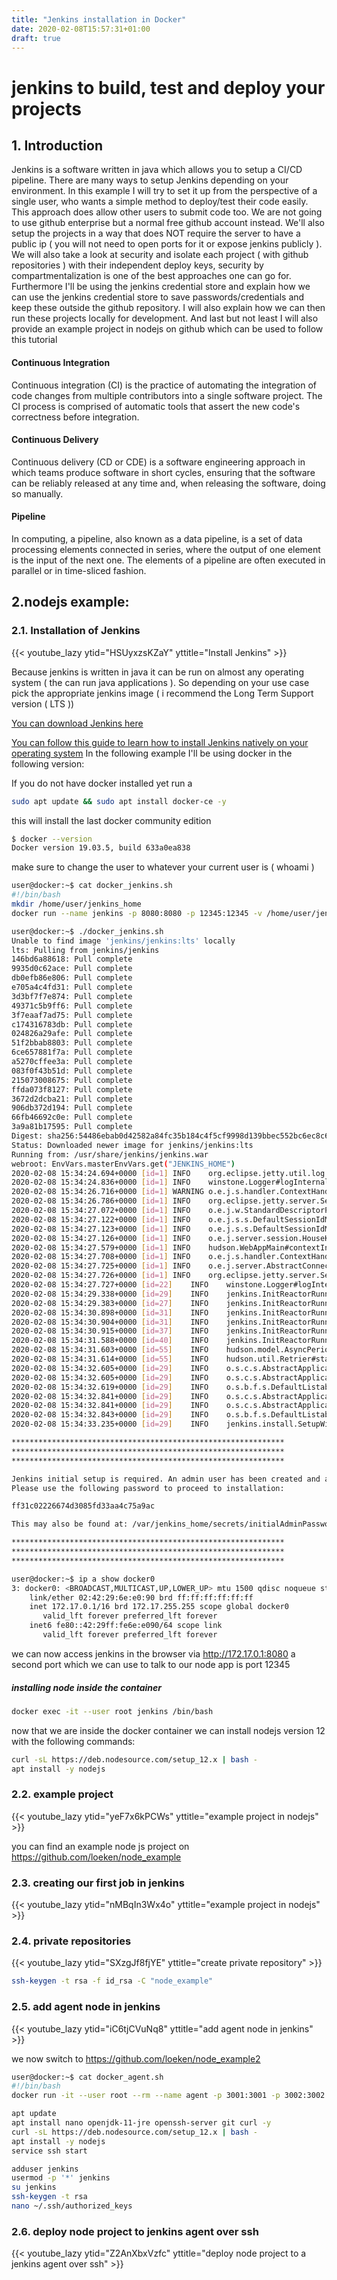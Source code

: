 ```yaml
---
title: "Jenkins installation in Docker"
date: 2020-02-08T15:57:31+01:00
draft: true
---
```


# jenkins to build, test and deploy your projects

## 1. Introduction

Jenkins is a software written in java which allows you to setup a CI/CD pipeline. There are many ways to setup Jenkins depending on your environment. In this example I will try to set it up from the perspective of a single user, who wants a simple method to deploy/test their code easily. This approach does allow other users to submit code too.
We are not going to use github enterprise but a normal free github account instead. We'll also setup the projects in a way that does NOT require the server to have a public ip ( you will not need to open ports for it or expose jenkins publicly ). We will also take a look at security and isolate each project ( with github repositories ) with their independent deploy keys, security by compartmentalization is one of the best approaches one can go for.
Furthermore I'll be using the jenkins credential store and explain how we can use the jenkins credential store to save passwords/credentials and keep these outside the github repository. I will also explain how we can then run these projects locally for development. And last but not least I will also provide an example project in nodejs on github which can be used to follow this tutorial

#### Continuous Integration

Continuous integration (CI) is the practice of automating the integration of code changes from multiple contributors into a single software project. The CI process is comprised of automatic tools that assert the new code's correctness before integration.

#### Continuous Delivery
Continuous delivery (CD or CDE) is a software engineering approach in which teams produce software in short cycles, ensuring that the software can be reliably released at any time and, when releasing the software, doing so manually.

#### Pipeline
In computing, a pipeline, also known as a data pipeline, is a set of data processing elements connected in series, where the output of one element is the input of the next one. The elements of a pipeline are often executed in parallel or in time-sliced fashion.

## 2.nodejs example:

### 2.1. Installation of Jenkins

{{< youtube_lazy ytid="HSUyxzsKZaY" yttitle="Install Jenkins" >}}

Because jenkins is written in java it can be run on almost any operating system ( the can run java applications ). So depending on your use case pick the appropriate jenkins image ( i recommend the Long Term Support version ( LTS ))

[You can download Jenkins here](https://jenkins.io/download/)

[You can follow this guide to learn how to install Jenkins natively on your operating system](https://jenkins.io/doc/book/installing/)
In the following example I'll be using docker in the following version:

If you do not have docker installed yet run a 
```bash
sudo apt update && sudo apt install docker-ce -y
```
this will install the last docker community edition
```bash
$ docker --version
Docker version 19.03.5, build 633a0ea838
```

make sure to change the user to whatever your current user is ( whoami )
```bash
user@docker:~$ cat docker_jenkins.sh 
#!/bin/bash
mkdir /home/user/jenkins_home
docker run --name jenkins -p 8080:8080 -p 12345:12345 -v /home/user/jenkins_home:/var/jenkins_home jenkins/jenkins:lts

user@docker:~$ ./docker_jenkins.sh 
Unable to find image 'jenkins/jenkins:lts' locally
lts: Pulling from jenkins/jenkins
146bd6a88618: Pull complete 
9935d0c62ace: Pull complete 
db0efb86e806: Pull complete 
e705a4c4fd31: Pull complete 
3d3bf7f7e874: Pull complete 
49371c5b9ff6: Pull complete 
3f7eaaf7ad75: Pull complete 
c174316783db: Pull complete 
024826a29afe: Pull complete 
51f2bbab8803: Pull complete 
6ce657881f7a: Pull complete 
a5270cffee3a: Pull complete 
083f0f43b51d: Pull complete 
215073008675: Pull complete 
ffda073f8127: Pull complete 
3672d2dcba21: Pull complete 
906db372d194: Pull complete 
66fb46692c0e: Pull complete 
3a9a81b17595: Pull complete 
Digest: sha256:54486ebab0d42582a84fc35b184c4f5cf9998d139bbec552bc6ec8c617c4a055
Status: Downloaded newer image for jenkins/jenkins:lts
Running from: /usr/share/jenkins/jenkins.war
webroot: EnvVars.masterEnvVars.get("JENKINS_HOME")
2020-02-08 15:34:24.694+0000 [id=1]	INFO	org.eclipse.jetty.util.log.Log#initialized: Logging initialized @503ms to org.eclipse.jetty.util.log.JavaUtilLog
2020-02-08 15:34:24.836+0000 [id=1]	INFO	winstone.Logger#logInternal: Beginning extraction from war file
2020-02-08 15:34:26.716+0000 [id=1]	WARNING	o.e.j.s.handler.ContextHandler#setContextPath: Empty contextPath
2020-02-08 15:34:26.786+0000 [id=1]	INFO	org.eclipse.jetty.server.Server#doStart: jetty-9.4.z-SNAPSHOT; built: 2019-05-02T00:04:53.875Z; git: e1bc35120a6617ee3df052294e433f3a25ce7097; jvm 1.8.0_242-b08
2020-02-08 15:34:27.072+0000 [id=1]	INFO	o.e.j.w.StandardDescriptorProcessor#visitServlet: NO JSP Support for /, did not find org.eclipse.jetty.jsp.JettyJspServlet
2020-02-08 15:34:27.122+0000 [id=1]	INFO	o.e.j.s.s.DefaultSessionIdManager#doStart: DefaultSessionIdManager workerName=node0
2020-02-08 15:34:27.123+0000 [id=1]	INFO	o.e.j.s.s.DefaultSessionIdManager#doStart: No SessionScavenger set, using defaults
2020-02-08 15:34:27.126+0000 [id=1]	INFO	o.e.j.server.session.HouseKeeper#startScavenging: node0 Scavenging every 660000ms
2020-02-08 15:34:27.579+0000 [id=1]	INFO	hudson.WebAppMain#contextInitialized: Jenkins home directory: /var/jenkins_home found at: EnvVars.masterEnvVars.get("JENKINS_HOME")
2020-02-08 15:34:27.708+0000 [id=1]	INFO	o.e.j.s.handler.ContextHandler#doStart: Started w.@26be6ca7{Jenkins v2.204.2,/,file:///var/jenkins_home/war/,AVAILABLE}{/var/jenkins_home/war}
2020-02-08 15:34:27.725+0000 [id=1]	INFO	o.e.j.server.AbstractConnector#doStart: Started ServerConnector@19932c16{HTTP/1.1,[http/1.1]}{0.0.0.0:8080}
2020-02-08 15:34:27.726+0000 [id=1]	INFO	org.eclipse.jetty.server.Server#doStart: Started @3536ms
2020-02-08 15:34:27.727+0000 [id=22]	INFO	winstone.Logger#logInternal: Winstone Servlet Engine v4.0 running: controlPort=disabled
2020-02-08 15:34:29.338+0000 [id=29]	INFO	jenkins.InitReactorRunner$1#onAttained: Started initialization
2020-02-08 15:34:29.383+0000 [id=27]	INFO	jenkins.InitReactorRunner$1#onAttained: Listed all plugins
2020-02-08 15:34:30.898+0000 [id=31]	INFO	jenkins.InitReactorRunner$1#onAttained: Prepared all plugins
2020-02-08 15:34:30.904+0000 [id=31]	INFO	jenkins.InitReactorRunner$1#onAttained: Started all plugins
2020-02-08 15:34:30.915+0000 [id=37]	INFO	jenkins.InitReactorRunner$1#onAttained: Augmented all extensions
2020-02-08 15:34:31.588+0000 [id=40]	INFO	jenkins.InitReactorRunner$1#onAttained: Loaded all jobs
2020-02-08 15:34:31.603+0000 [id=55]	INFO	hudson.model.AsyncPeriodicWork#lambda$doRun$0: Started Download metadata
2020-02-08 15:34:31.614+0000 [id=55]	INFO	hudson.util.Retrier#start: Attempt #1 to do the action check updates server
2020-02-08 15:34:32.605+0000 [id=29]	INFO	o.s.c.s.AbstractApplicationContext#prepareRefresh: Refreshing org.springframework.web.context.support.StaticWebApplicationContext@27206905: display name [Root WebApplicationContext]; startup date [Sat Feb 08 15:34:32 UTC 2020]; root of context hierarchy
2020-02-08 15:34:32.605+0000 [id=29]	INFO	o.s.c.s.AbstractApplicationContext#obtainFreshBeanFactory: Bean factory for application context [org.springframework.web.context.support.StaticWebApplicationContext@27206905]: org.springframework.beans.factory.support.DefaultListableBeanFactory@23f9ae9b
2020-02-08 15:34:32.619+0000 [id=29]	INFO	o.s.b.f.s.DefaultListableBeanFactory#preInstantiateSingletons: Pre-instantiating singletons in org.springframework.beans.factory.support.DefaultListableBeanFactory@23f9ae9b: defining beans [authenticationManager]; root of factory hierarchy
2020-02-08 15:34:32.841+0000 [id=29]	INFO	o.s.c.s.AbstractApplicationContext#prepareRefresh: Refreshing org.springframework.web.context.support.StaticWebApplicationContext@5427a84: display name [Root WebApplicationContext]; startup date [Sat Feb 08 15:34:32 UTC 2020]; root of context hierarchy
2020-02-08 15:34:32.841+0000 [id=29]	INFO	o.s.c.s.AbstractApplicationContext#obtainFreshBeanFactory: Bean factory for application context [org.springframework.web.context.support.StaticWebApplicationContext@5427a84]: org.springframework.beans.factory.support.DefaultListableBeanFactory@7fa32661
2020-02-08 15:34:32.843+0000 [id=29]	INFO	o.s.b.f.s.DefaultListableBeanFactory#preInstantiateSingletons: Pre-instantiating singletons in org.springframework.beans.factory.support.DefaultListableBeanFactory@7fa32661: defining beans [filter,legacy]; root of factory hierarchy
2020-02-08 15:34:33.235+0000 [id=29]	INFO	jenkins.install.SetupWizard#init: 

*************************************************************
*************************************************************
*************************************************************

Jenkins initial setup is required. An admin user has been created and a password generated.
Please use the following password to proceed to installation:

ff31c02226674d3085fd33aa4c75a9ac

This may also be found at: /var/jenkins_home/secrets/initialAdminPassword

*************************************************************
*************************************************************
*************************************************************
```

```bash
user@docker:~$ ip a show docker0
3: docker0: <BROADCAST,MULTICAST,UP,LOWER_UP> mtu 1500 qdisc noqueue state UP group default 
    link/ether 02:42:29:6e:e0:90 brd ff:ff:ff:ff:ff:ff
    inet 172.17.0.1/16 brd 172.17.255.255 scope global docker0
       valid_lft forever preferred_lft forever
    inet6 fe80::42:29ff:fe6e:e090/64 scope link 
       valid_lft forever preferred_lft forever
```

we can now access jenkins in the browser via http://172.17.0.1:8080
a second port which we can use to talk to our node app is port 12345


##### installing node inside the container
```bash
docker exec -it --user root jenkins /bin/bash
```
now that we are inside the docker container we can install nodejs version 12 with the following commands:
```bash
curl -sL https://deb.nodesource.com/setup_12.x | bash -
apt install -y nodejs
```

### 2.2. example project
{{< youtube_lazy ytid="yeF7x6kPCWs" yttitle="example project in nodejs" >}}

you can find an example node js project on https://github.com/loeken/node_example

### 2.3. creating our first job in jenkins
{{< youtube_lazy ytid="nMBqIn3Wx4o" yttitle="example project in nodejs" >}}

### 2.4. private repositories
{{< youtube_lazy ytid="SXzgJf8fjYE" yttitle="create private repository" >}}

```bash
ssh-keygen -t rsa -f id_rsa -C "node_example"
```

### 2.5. add agent node in jenkins
{{< youtube_lazy ytid="iC6tjCVuNq8" yttitle="add agent node in jenkins" >}}

we now switch to https://github.com/loeken/node_example2

```bash
user@docker:~$ cat docker_agent.sh
#!/bin/bash
docker run -it --user root --rm --name agent -p 3001:3001 -p 3002:3002 debian
```

```bash
apt update
apt install nano openjdk-11-jre openssh-server git curl -y
curl -sL https://deb.nodesource.com/setup_12.x | bash -
apt install -y nodejs
service ssh start

adduser jenkins
usermod -p '*' jenkins
su jenkins
ssh-keygen -t rsa
nano ~/.ssh/authorized_keys

```

### 2.6. deploy node project to jenkins agent over ssh
{{< youtube_lazy ytid="Z2AnXbxVzfc" yttitle="deploy node project to a jenkins agent over ssh" >}}